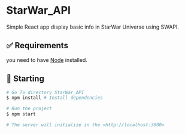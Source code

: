 # StarWar_API
Simple React app display basic info in StarWar Universe using SWAPI.

## :white_check_mark: Requirements ##

you need to have [Node](https://nodejs.org/en/) installed.

## :checkered_flag: Starting ##
```bash
# Go To directory StarWar_API
$ npm install # Install dependencies

# Run the project
$ npm start

# The server will initialize in the <http://localhost:3000>
```
